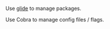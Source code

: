 Use [glide](https://github.com/Masterminds/glide/) to manage packages.

Use Cobra to manage config files / flags.

